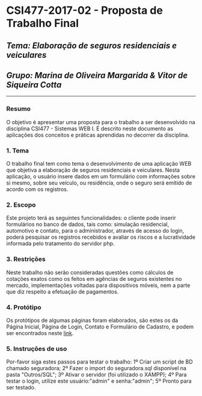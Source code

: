 
# **CSI477-2017-02 - Proposta de Trabalho Final**
## *Tema: Elaboração de seguros residenciais e veiculares*
## *Grupo: Marina de Oliveira Margarida & Vitor de Siqueira Cotta*

--------------

<!-- Descrever um resumo sobre o trabalho. -->

### Resumo
O objetivo é apresentar uma proposta para o trabalho a ser desenvolvido na disciplina CSI477 - Sistemas WEB I. É descrito neste documento as aplicações dos conceitos e práticas aprendidas no decorrer da disciplina.

<!-- Apresentar o tema. -->
### 1. Tema

  O trabalho final tem como tema o desenvolvimento de uma aplicação WEB que objetiva a elaboração de seguros residenciais e veiculares. Nesta aplicação, o usuário insere dados em um formulário com informações sobre si mesmo, sobre seu veículo, ou residência, onde o seguro será emitido de acordo com os registros.


<!-- Descrever e limitar o escopo da aplicação. -->
### 2. Escopo

  Este projeto terá as seguintes funcionalidades: o cliente pode inserir formulários no banco de dados, tais como: simulação residencial, automotivo e contato, para o administrador, através de acesso do login, poderá pesquisar os registros recebidos e avaliar os riscos e a lucratividade informada pelo tratamento do servidor php.


<!-- Apresentar restrições de funcionalidades e de escopo. -->
### 3. Restrições

  Neste trabalho não serão consideradas questões como cálculos de cotações exatos como os feitos em agências de seguros existentes no mercado, implementações voltadas para dispositivos móveis, nem a parte que diz respeito a efetuação de pagamentos.


<!-- Construir alguns protótipos para a aplicação, disponibilizá-los no Github e descrever o que foi considerado. //-->
### 4. Protótipo
  Os protótipos de algumas páginas foram elaborados, são estes os da Página Inicial, Página de Login, Contato e Formulário de Cadastro, e podem ser encontrados neste [link](https://github.com/UFOP-CSI477/2017-02-trabalho-final-elaboracao-de-seguros-residencial-e-veicular-marina-e-vitor/tree/master/Protótipos).
  
### 5. Instruções de uso
  Por-favor siga estes passos para testar o trabalho:
	1º Criar um script de BD chamado seguradora; 
	2º Fazer o import do seguradora.sql disponível na pasta "Outros/SQL"; 
	3º Ativar o servidor (foi utilizado o XAMPP); 
	4º Para testar o login, utilize este usuário:"admin" e senha:"admin"; 
	5º Pronto para ser testado.
